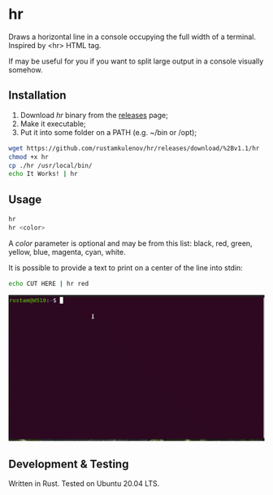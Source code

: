 # hr
Draws a horizontal line in a console occupying the full width of a terminal. Inspired by &lt;hr&gt; HTML tag.

If may be useful for you if you want to split large output in a console visually somehow.

## Installation

1. Download *hr* binary from the [releases](https://github.com/rustamkulenov/hr/releases) page;
3. Make it executable;
4. Put it into some folder on a PATH (e.g. ~/bin or /opt);

```bash
wget https://github.com/rustamkulenov/hr/releases/download/%2Bv1.1/hr
chmod +x hr
cp ./hr /usr/local/bin/
echo It Works! | hr
```

## Usage

```bash
hr
hr <color>
```

A *color* parameter is optional and may be from this list: black, red, green, yellow, blue, magenta, cyan, white.

It is possible to provide a text to print on a center of the line into stdin:
```bash
echo CUT HERE | hr red
```

![Horizontal line in terminal](src/terminal.gif)

## Development & Testing

Written in Rust. Tested on Ubuntu 20.04 LTS.
